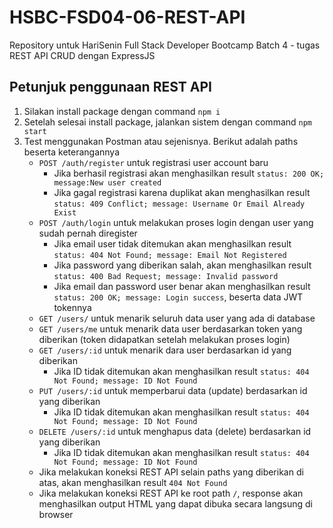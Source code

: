 # HSBC-FSD04-06-REST-API

Repository untuk HariSenin Full Stack Developer Bootcamp Batch 4 - tugas REST API CRUD dengan ExpressJS

## Petunjuk penggunaan REST API

1. Silakan install package dengan command `npm i`
2. Setelah selesai install package, jalankan sistem dengan command `npm start`
3. Test menggunakan Postman atau sejenisnya. Berikut adalah paths beserta keterangannya
   - `POST /auth/register` untuk registrasi user account baru
     - Jika berhasil registrasi akan menghasilkan result `status: 200 OK; message:New user created`
     - Jika gagal registrasi karena duplikat akan menghasilkan result `status: 409 Conflict; message: Username Or Email Already Exist`
   - `POST /auth/login` untuk melakukan proses login dengan user yang sudah pernah diregister
     - Jika email user tidak ditemukan akan menghasilkan result `status: 404 Not Found; message: Email Not Registered`
     - Jika password yang diberikan salah, akan menghasilkan result `status: 400 Bad Request; message: Invalid password`
     - Jika email dan password user benar akan menghasilkan result `status: 200 OK; message: Login success`, beserta data JWT tokennya
   - `GET /users/` untuk menarik seluruh data user yang ada di database
   - `GET /users/me` untuk menarik data user berdasarkan token yang diberikan (token didapatkan setelah melakukan proses login)
   - `GET /users/:id` untuk menarik dara user berdasarkan id yang diberikan
     - Jika ID tidak ditemukan akan menghasilkan result `status: 404 Not Found; message: ID Not Found`
   - `PUT /users/:id` untuk memperbarui data (update) berdasarkan id yang diberikan
     - Jika ID tidak ditemukan akan menghasilkan result `status: 404 Not Found; message: ID Not Found`
   - `DELETE /users/:id` untuk menghapus data (delete) berdasarkan id yang diberikan
     - Jika ID tidak ditemukan akan menghasilkan result `status: 404 Not Found; message: ID Not Found`
   - Jika melakukan koneksi REST API selain paths yang diberikan di atas, akan menghasilkan result `404 Not Found`
   - Jika melakukan koneksi REST API ke root path `/`, response akan menghasilkan output HTML yang dapat dibuka secara langsung di browser
